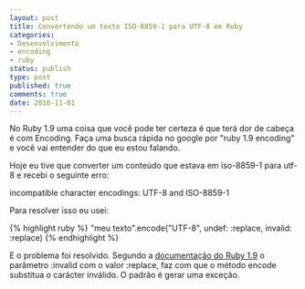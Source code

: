 ```yaml
---
layout: post
title: Convertendo um texto ISO-8859-1 para UTF-8 em Ruby
categories:
- Desenvolvimento
- encoding
- ruby
status: publish
type: post
published: true
comments: true
date: 2010-11-01
---
```

No Ruby 1.9 uma coisa que você pode ter certeza é que terá dor de cabeça é com Encoding. Faça uma busca rápida no google por "ruby 1.9 encoding" e você vai entender do que eu estou falando.

Hoje eu tive que converter um conteúdo que estava em iso-8859-1 para utf-8 e recebi o seguinte erro:

incompatible character encodings: UTF-8 and ISO-8859-1

Para resolver isso eu usei:

{% highlight ruby %}
"meu texto".encode("UTF-8", undef: :replace, invalid: :replace)
{% endhighlight %}

E o problema foi resolvido. Segundo a <a href="http://ruby-doc.org/ruby-1.9/classes/String.html#M000553" target="_blank">documentação do Ruby 1.9</a> o parâmetro :invalid com o valor :replace, faz com que o método encode substitua o carácter inválido. O padrão é gerar uma exceção.
